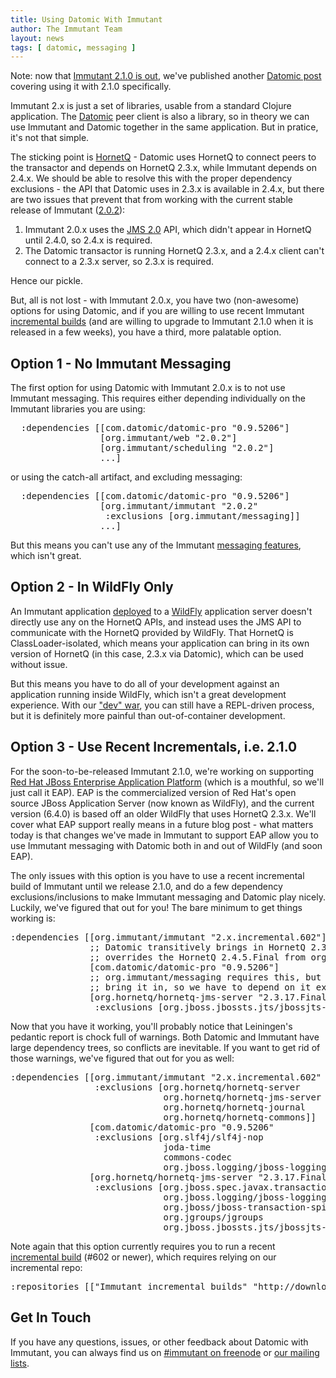 ```yaml
---
title: Using Datomic With Immutant
author: The Immutant Team
layout: news
tags: [ datomic, messaging ]
---
```


<div class="notice big"> Note: now that <a
href="/news/2015/09/01/announcing-2-1-0/">Immutant 2.1.0 is out</a>,
we've published another <a
href="/news/2015/09/09/datomic-redux/">Datomic post</a> covering using
it with 2.1.0 specifically.
</div>

Immutant 2.x is just a set of libraries, usable from a standard
Clojure application. The [Datomic] peer client is also a library, so
in theory we can use Immutant and Datomic together in the same
application. But in pratice, it's not that simple.

The sticking point is [HornetQ] - Datomic uses HornetQ to connect
peers to the transactor and depends on HornetQ 2.3.x, while Immutant
depends on 2.4.x. We should be able to resolve this with the proper
dependency exclusions - the API that Datomic uses in 2.3.x is
available in 2.4.x, but there are two issues that prevent that from
working with the current stable release of Immutant ([2.0.2]):

1. Immutant 2.0.x uses the [JMS 2.0] API, which didn't appear in
   HornetQ until 2.4.0, so 2.4.x is required.
2. The Datomic transactor is running HornetQ 2.3.x, and a 2.4.x client
   can't connect to a 2.3.x server, so 2.3.x is required.

Hence our pickle.

But, all is not lost - with Immutant 2.0.x, you have two (non-awesome)
options for using Datomic, and if you are willing to use recent
Immutant [incremental builds][incremental] (and are willing to upgrade to
Immutant 2.1.0 when it is released in a few weeks), you have a third,
more palatable option.

## Option 1 - No Immutant Messaging

The first option for using Datomic with Immutant 2.0.x is to not use
Immutant messaging. This requires either depending individually on the
Immutant libraries you are using:

<pre class="syntax clojure">
  :dependencies [[com.datomic/datomic-pro "0.9.5206"]
                 [org.immutant/web "2.0.2"]
                 [org.immutant/scheduling "2.0.2"]
                 ...]
</pre>

or using the catch-all artifact, and excluding messaging:

<pre class="syntax clojure">
  :dependencies [[com.datomic/datomic-pro "0.9.5206"]
                 [org.immutant/immutant "2.0.2"
                  :exclusions [org.immutant/messaging]]
                 ...]
</pre>

But this means you can't use any of the Immutant [messaging features],
which isn't great.

## Option 2 - In WildFly Only

An Immutant application [deployed] to a [WildFly] application server
doesn't directly use any on the HornetQ APIs, and instead uses the JMS
API to communicate with the HornetQ provided by WildFly. That HornetQ
is ClassLoader-isolated, which means your application can bring in its
own version of HornetQ (in this case, 2.3.x via Datomic), which can be
used without issue.

But this means you have to do all of your development against an
application running inside WildFly, which isn't a great development
experience. With our ["dev" war], you can still have a REPL-driven
process, but it is definitely more painful than out-of-container
development.

## Option 3 - Use Recent Incrementals, i.e. 2.1.0

For the soon-to-be-released Immutant 2.1.0, we're working on
supporting [Red Hat JBoss Enterprise Application Platform] \(which is
a mouthful, so we'll just call it EAP). EAP is the commercialized
version of Red Hat's open source JBoss Application Server (now known
as WildFly), and the current version (6.4.0) is based off an older
WildFly that uses HornetQ 2.3.x. We'll cover what EAP support really
means in a future blog post - what matters today is that changes we've
made in Immutant to support EAP allow you to use Immutant messaging
with Datomic both in and out of WildFly (and soon EAP).

The only issues with this option is you have to use a recent
incremental build of Immutant until we release 2.1.0, and do a few
dependency exclusions/inclusions to make Immutant messaging and
Datomic play nicely. Luckily, we've figured that out for you! The bare
minimum to get things working is:

<pre class="syntax clojure">
:dependencies [[org.immutant/immutant "2.x.incremental.602"]
               ;; Datomic transitively brings in HornetQ 2.3.17.Final, which
               ;; overrides the HornetQ 2.4.5.Final from org.immutant/messaging
               [com.datomic/datomic-pro "0.9.5206"]
               ;; org.immutant/messaging requires this, but Datomic doesn't
               ;; bring it in, so we have to depend on it explicitly
               [org.hornetq/hornetq-jms-server "2.3.17.Final"
                :exclusions [org.jboss.jbossts.jts/jbossjts-jacorb]]]
</pre>

Now that you have it working, you'll probably notice that Leiningen's
pedantic report is chock full of warnings. Both Datomic and Immutant
have large dependency trees, so conflicts are inevitable. If you want
to get rid of those warnings, we've figured that out for you as well:

<pre class="syntax clojure">
:dependencies [[org.immutant/immutant "2.x.incremental.602"
                :exclusions [org.hornetq/hornetq-server
                             org.hornetq/hornetq-jms-server
                             org.hornetq/hornetq-journal
                             org.hornetq/hornetq-commons]]
               [com.datomic/datomic-pro "0.9.5206"
                :exclusions [org.slf4j/slf4j-nop
                             joda-time
                             commons-codec
                             org.jboss.logging/jboss-logging]]
               [org.hornetq/hornetq-jms-server "2.3.17.Final"
                :exclusions [org.jboss.spec.javax.transaction/jboss-transaction-api_1.1_spec
                             org.jboss.logging/jboss-logging
                             org.jboss/jboss-transaction-spi
                             org.jgroups/jgroups
                             org.jboss.jbossts.jts/jbossjts-jacorb]]]
</pre>

Note again that this option currently requires you to run a recent
[incremental build][incremental] (#602 or newer), which requires
relying on our incremental repo:

<pre class="syntax clojure">
:repositories [["Immutant incremental builds" "http://downloads.immutant.org/incremental/"]]
</pre>

## Get In Touch

If you have any questions, issues, or other feedback about Datomic
with Immutant, you can always find us on
[#immutant on freenode](/community/) or
[our mailing lists](/community/mailing_lists).

[Datomic]: http://www.datomic.com/
[HornetQ]: http://hornetq.org
[2.0.2]: /news/2015/06/22/announcing-2-0-2/
[JMS 2.0]: http://www.oracle.com/technetwork/articles/java/jms20-1947669.html
[incremental]: /builds/2x/
[messaging features]: /documentation/current/apidoc/immutant.messaging.html
[deployed]: /documentation/current/apidoc/guide-wildfly.html
[WildFly]: http://wildfly.org/
["dev" war]: https://github.com/immutant/lein-immutant/blob/master/docs/deployment.md
[Red Hat JBoss Enterprise Application Platform]: https://www.redhat.com/en/technologies/jboss-middleware/application-platform
